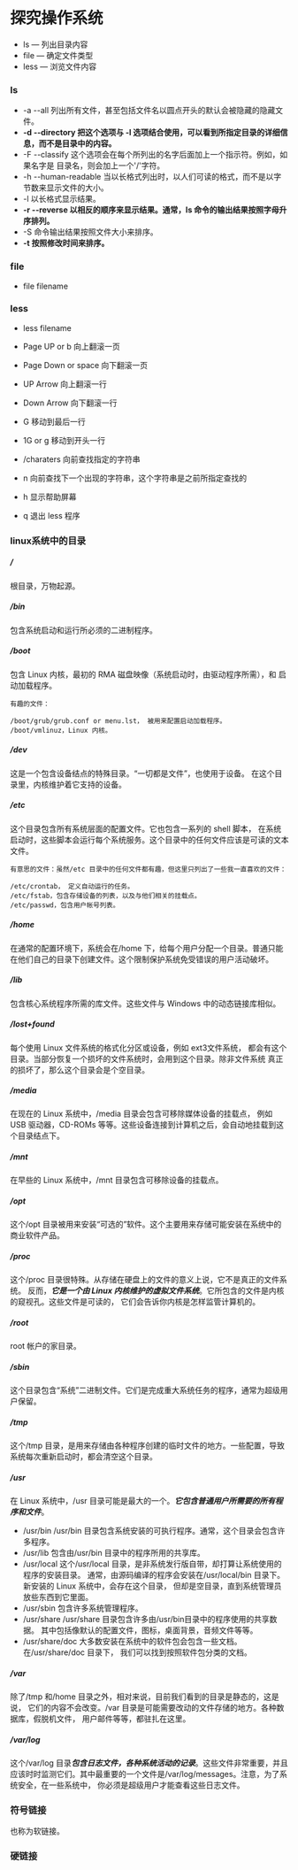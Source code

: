 # 探究操作系统

* ls — 列出目录内容
* file — 确定文件类型
* less — 浏览文件内容

### ls

* -a 	--all 	        列出所有文件，甚至包括文件名以圆点开头的默认会被隐藏的隐藏文件。
* **-d 	--directory     把这个选项与 -l 选项结合使用，可以看到所指定目录的详细信息，而不是目录中的内容。**
* -F 	--classify 	        这个选项会在每个所列出的名字后面加上一个指示符。例如，如果名字是 目录名，则会加上一个'/'字符。
* -h 	--human-readable 	当以长格式列出时，以人们可读的格式，而不是以字节数来显示文件的大小。
* -l 	                    以长格式显示结果。
* **-r 	--reverse 	        以相反的顺序来显示结果。通常，ls 命令的输出结果按照字母升序排列。**
* -S 		                命令输出结果按照文件大小来排序。
* **-t 		                按照修改时间来排序。**

### file

* file filename

### less

* less filename

* Page UP or b 	向上翻滚一页
* Page Down or space 	向下翻滚一页
* UP Arrow 	    向上翻滚一行
* Down Arrow 	向下翻滚一行
* G 	        移动到最后一行
* 1G or g 	    移动到开头一行
* /charaters 	向前查找指定的字符串
* n 	        向前查找下一个出现的字符串，这个字符串是之前所指定查找的
* h 	        显示帮助屏幕
* q 	        退出 less 程序

### linux系统中的目录

##### / 	    

根目录，万物起源。

##### /bin

包含系统启动和运行所必须的二进制程序。

##### /boot 	

包含 Linux 内核，最初的 RMA 磁盘映像（系统启动时，由驱动程序所需），和 启动加载程序。

    有趣的文件：

    /boot/grub/grub.conf or menu.lst， 被用来配置启动加载程序。
    /boot/vmlinuz，Linux 内核。

##### /dev 	

这是一个包含设备结点的特殊目录。“一切都是文件”，也使用于设备。 在这个目录里，内核维护着它支持的设备。

##### /etc

这个目录包含所有系统层面的配置文件。它也包含一系列的 shell 脚本， 在系统启动时，这些脚本会运行每个系统服务。这个目录中的任何文件应该是可读的文本文件。

    有意思的文件：虽然/etc 目录中的任何文件都有趣，但这里只列出了一些我一直喜欢的文件：

    /etc/crontab， 定义自动运行的任务。
    /etc/fstab，包含存储设备的列表，以及与他们相关的挂载点。
    /etc/passwd，包含用户帐号列表。

##### /home

在通常的配置环境下，系统会在/home 下，给每个用户分配一个目录。普通只能在他们自己的目录下创建文件。这个限制保护系统免受错误的用户活动破坏。

##### /lib

包含核心系统程序所需的库文件。这些文件与 Windows 中的动态链接库相似。

##### /lost+found

每个使用 Linux 文件系统的格式化分区或设备，例如 ext3文件系统， 都会有这个目录。当部分恢复一个损坏的文件系统时，会用到这个目录。除非文件系统 真正的损坏了，那么这个目录会是个空目录。

##### /media

在现在的 Linux 系统中，/media 目录会包含可移除媒体设备的挂载点， 例如 USB 驱动器，CD-ROMs 等等。这些设备连接到计算机之后，会自动地挂载到这个目录结点下。

##### /mnt

在早些的 Linux 系统中，/mnt 目录包含可移除设备的挂载点。

##### /opt

这个/opt 目录被用来安装“可选的”软件。这个主要用来存储可能安装在系统中的商业软件产品。

##### /proc

这个/proc 目录很特殊。从存储在硬盘上的文件的意义上说，它不是真正的文件系统。 反而，***它是一个由 Linux 内核维护的虚拟文件系统***。它所包含的文件是内核的窥视孔。这些文件是可读的， 它们会告诉你内核是怎样监管计算机的。

##### /root

root 帐户的家目录。

##### /sbin

这个目录包含“系统”二进制文件。它们是完成重大系统任务的程序，通常为超级用户保留。

##### /tmp

这个/tmp 目录，是用来存储由各种程序创建的临时文件的地方。一些配置，导致系统每次重新启动时，都会清空这个目录。

##### /usr

在 Linux 系统中，/usr 目录可能是最大的一个。***它包含普通用户所需要的所有程序和文件***。

* /usr/bin 	    /usr/bin 目录包含系统安装的可执行程序。通常，这个目录会包含许多程序。
* /usr/lib 	    包含由/usr/bin 目录中的程序所用的共享库。
* /usr/local 	这个/usr/local 目录，是非系统发行版自带，却打算让系统使用的程序的安装目录。 通常，由源码编译的程序会安装在/usr/local/bin 目录下。新安装的 Linux 系统中，会存在这个目录， 但却是空目录，直到系统管理员放些东西到它里面。
* /usr/sbin 	包含许多系统管理程序。
* /usr/share 	/usr/share 目录包含许多由/usr/bin目录中的程序使用的共享数据。 其中包括像默认的配置文件，图标，桌面背景，音频文件等等。
* /usr/share/doc 	大多数安装在系统中的软件包会包含一些文档。在/usr/share/doc 目录下， 我们可以找到按照软件包分类的文档。

##### /var

除了/tmp 和/home 目录之外，相对来说，目前我们看到的目录是静态的，这是说， 它们的内容不会改变。/var 目录是可能需要改动的文件存储的地方。各种数据库，假脱机文件， 用户邮件等等，都驻扎在这里。

##### /var/log

这个/var/log 目录***包含日志文件，各种系统活动的记录***。这些文件非常重要，并且 应该时时监测它们。其中最重要的一个文件是/var/log/messages。注意，为了系统安全，在一些系统中， 你必须是超级用户才能查看这些日志文件。

### 符号链接

也称为软链接。

### 硬链接


